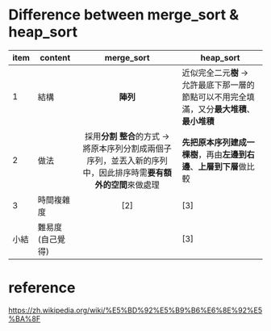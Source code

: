 # Difference between merge_sort & heap_sort
| item | content | merge_sort | heap_sort
| -- | -- | :---: | -- 
1 | 結構 | **陣列** | 近似完全二元**樹** → 允許最底下那一層的節點可以不用完全填滿，又分**最大堆積**、**最小堆積**
2 | 做法 | 採用**分割** **整合**的方式 → 將原本序列分割成兩個子序列，並丟入新的序列中，因此排序時需**要有額外的空間**來做處理 | **先把原本序列建成一棵樹**，再由**左邊到右邊**、**上層到下層**做比較 
3 | 時間複雜度 | [2] | [3] 
小結 | 難易度(自己覺得) |  | [3] 

# reference
https://zh.wikipedia.org/wiki/%E5%BD%92%E5%B9%B6%E6%8E%92%E5%BA%8F
